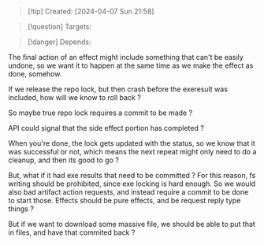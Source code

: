 
>[!tip] Created: [2024-04-07 Sun 21:58]

>[!question] Targets: 

>[!danger] Depends: 

The final action of an effect might include something that can't be easily undone, so we want it to happen at the same time as we make the effect as done, somehow.

If we release the repo lock, but then crash before the exeresult was included, how will we know to roll back ?

So maybe true repo lock requires a commit to be made ?

API could signal that the side effect portion has completed ?

When you're done, the lock gets updated with the status, so we know that it was successful or not, which means the next repeat might only need to do a cleanup, and then its good to go ?

But, what if it had exe results that need to be committed ?  For this reason, fs writing should be prohibited, since exe locking is hard enough.  So we would also bad artifact action requests, and instead require a commit to be done to start those.  Effects should be pure effects, and be request reply type things ?

But if we want to download some massive file, we should be able to put that in files, and have that commited back ?